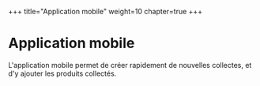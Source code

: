 +++
title="Application mobile"
weight=10
chapter=true
+++

# Application mobile

L'application mobile permet de créer rapidement de nouvelles collectes,
et d'y ajouter les produits collectés.
